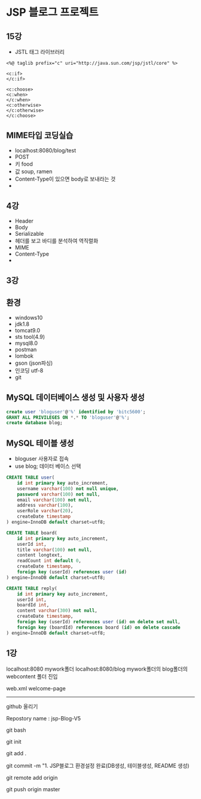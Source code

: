 # JSP 블로그 프로젝트

## 15강
- JSTL 태그 라이브러리
```
<%@ taglib prefix="c" uri="http://java.sun.com/jsp/jstl/core" %>

<c:if>
</c:if>

<c:choose>
<c:when>
</c:when>
<c:otherwise>
</c:otherwise>
</c:choose>
```

## MIME타입 코딩실습
- localhost:8080/blog/test
- POST
- 키 food
- 값 soup, ramen
- Content-Type이 있으면 body로 보내라는 것
- 

## 4강
- Header
- Body
- Serializable
- 헤더를 보고 바디를 분석하여 역직렬화
- MIME
- Content-Type
- 

## 3강



## 환경

- windows10
- jdk1.8
- tomcat9.0
- sts tool(4.9)
- mysql8.0
- postman
- lombok
- gson (json파싱)
- 인코딩 utf-8
- git

## MySQL 데이터베이스 생성 및 사용자 생성

```sql
create user 'bloguser'@'%' identified by 'bitc5600';
GRANT ALL PRIVILEGES ON *.* TO 'bloguser'@'%';
create database blog;
```

## MySQL 테이블 생성

- bloguser 사용자로 접속
- use blog; 데이터 베이스 선택

```sql
CREATE TABLE user(
    id int primary key auto_increment,
    username varchar(100) not null unique,
    password varchar(100) not null,
    email varchar(100) not null,
    address varchar(100),
    userRole varchar(20),
    createDate timestamp
) engine=InnoDB default charset=utf8;

CREATE TABLE board(
    id int primary key auto_increment,
    userId int,
    title varchar(100) not null,
    content longtext,
    readCount int default 0,
    createDate timestamp,
    foreign key (userId) references user (id)
) engine=InnoDB default charset=utf8;

CREATE TABLE reply(
    id int primary key auto_increment,
    userId int,
    boardId int,
    content varchar(300) not null,
    createDate timestamp,
    foreign key (userId) references user (id) on delete set null,
    foreign key (boardId) references board (id) on delete cascade
) engine=InnoDB default charset=utf8;
```


## 1강

localhost:8080 mywork폴더
localhost:8080/blog mywork폴더의 blog폴더의 webcontent 폴더 진입

web.xml 
welcome-page

--------------------------------------------------------------------------

github 올리기

Repostory name : jsp-Blog-V5

git bash

git init

git add .

git commit -m "1. JSP블로그 환경설정 완료(DB생성, 테이블생성, README 생성)

git remote add origin 

git push origin master


